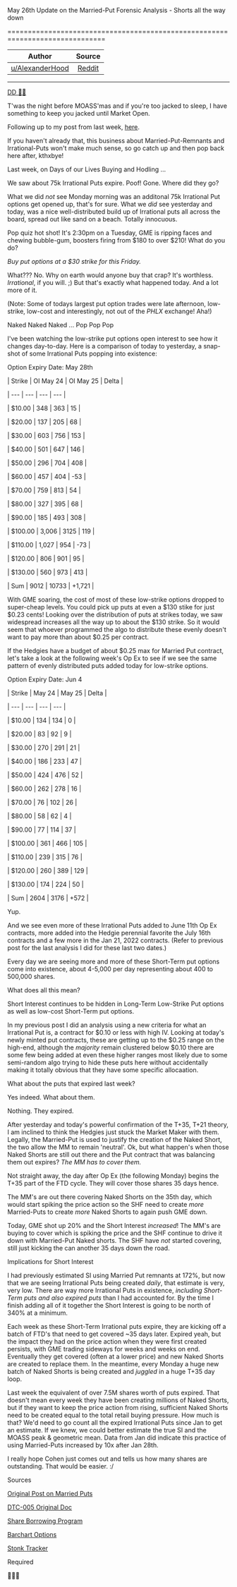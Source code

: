 May 26th Update on the Married-Put Forensic Analysis - Shorts all the way down

==============================================================================

| Author       | Source       | 
| :-------------: |:-------------:|
|  [u/AlexanderHood](https://www.reddit.com/user/AlexanderHood/) | [Reddit](https://www.reddit.com/r/Superstonk/comments/nl90c5/may_26th_update_on_the_marriedput_forensic/) | 

---

[DD 👨‍🔬](https://www.reddit.com/r/Superstonk/search?q=flair_name%3A%22DD%20%F0%9F%91%A8%E2%80%8D%F0%9F%94%AC%22&restrict_sr=1)

T'was the night before MOASS'mas and if you're too jacked to sleep, I have something to keep you jacked until Market Open.

Following up to my post from last week, [here](https://www.reddit.com/r/Superstonk/comments/ngp969/may_19th_update_on_the_marriedput_forensic/).

If you haven't already that, this business about Married-Put-Remnants and Irrational-Puts won't make much sense, so go catch up and then pop back here after, kthxbye!

Last week, on Days of our Lives Buying and Hodling ...

We saw about 75k Irrational Puts expire. Poof! Gone. Where did they go?

What we did *not* see Monday morning was an additonal 75k Irrational Put options get opened up, that's for sure. What we *did* see yesterday and today, was a nice well-distributed build up of Irrational puts all across the board, spread out like sand on a beach. Totally innocuous.

Pop quiz hot shot! It's 2:30pm on a Tuesday, GME is ripping faces and chewing bubble-gum, boosters firing from $180 to over $210! What do you do?

*Buy put options at a $30 strike for this Friday.*

What??? No. Why on earth would anyone buy that crap? It's worthless. *Irrational*, if you will. ;) But that's exactly what happened today. And a lot more of it.

(Note: Some of todays largest put option trades were late afternoon, low-strike, low-cost and interestingly, not out of the *PHLX* exchange! Aha!)

Naked Naked Naked ... Pop Pop Pop

I've been watching the low-strike put options open interest to see how it changes day-to-day. Here is a comparison of today to yesterday, a snap-shot of some Irrational Puts popping into existence:

Option Expiry Date: May 28th

| Strike | OI May 24 | OI May 25 | Delta |

| --- | --- | --- | --- |

| $10.00 | 348 | 363 | 15 |

| $20.00 | 137 | 205 | 68 |

| $30.00 | 603 | 756 | 153 |

| $40.00 | 501 | 647 | 146 |

| $50.00 | 296 | 704 | 408 |

| $60.00 | 457 | 404 | -53 |

| $70.00 | 759 | 813 | 54 |

| $80.00 | 327 | 395 | 68 |

| $90.00 | 185 | 493 | 308 |

| $100.00 | 3,006 | 3125 | 119 |

| $110.00 | 1,027 | 954 | -73 |

| $120.00 | 806 | 901 | 95 |

| $130.00 | 560 | 973 | 413 |

| Sum | 9012 | 10733 | +1,721 |

With GME soaring, the cost of most of these low-strike options dropped to super-cheap levels. You could pick up puts at even a $130 stike for just $0.23 cents! Looking over the distribution of puts at strikes today, we saw widespread increases all the way up to about the $130 strike. So it would seem that whoever programmed the algo to distribute these evenly doesn't want to pay more than about $0.25 per contract.

If the Hedgies have a budget of about $0.25 max for Married Put contract, let's take a look at the following week's Op Ex to see if we see the same pattern of evenly distributed puts added today for low-strike options.

Option Expiry Date: Jun 4

| Strike | May 24 | May 25 | Delta |

| --- | --- | --- | --- |

| $10.00 | 134 | 134 | 0 |

| $20.00 | 83 | 92 | 9 |

| $30.00 | 270 | 291 | 21 |

| $40.00 | 186 | 233 | 47 |

| $50.00 | 424 | 476 | 52 |

| $60.00 | 262 | 278 | 16 |

| $70.00 | 76 | 102 | 26 |

| $80.00 | 58 | 62 | 4 |

| $90.00 | 77 | 114 | 37 |

| $100.00 | 361 | 466 | 105 |

| $110.00 | 239 | 315 | 76 |

| $120.00 | 260 | 389 | 129 |

| $130.00 | 174 | 224 | 50 |

| Sum | 2604 | 3176 | +572 |

Yup.

And we see even more of these Irrational Puts added to June 11th Op Ex contracts, more added into the Hedgie perennial favorite the July 16th contracts and a few more in the Jan 21, 2022 contracts. (Refer to previous post for the last analysis I did for these last two dates.)

Every day we are seeing more and more of these Short-Term put options come into existence, about 4-5,000 per day representing about 400 to 500,000 shares.

What does all this mean?

Short Interest continues to be hidden in Long-Term Low-Strike Put options as well as low-cost Short-Term put options.

In my previous post I did an analysis using a new criteria for what an Irrational Put is, a contract for $0.10 or less with high IV. Looking at today's newly minted put contracts, these are getting up to the $0.25 range on the high-end, although the *majority* remain clustered below $0.10 there are some few being added at even these higher ranges most likely due to some semi-random algo trying to hide these puts here without accidentally making it totally obvious that they have some specific allocaation.

What about the puts that expired last week?

Yes indeed. What about them.

Nothing. They expired.

After yesterday and today's powerful confirmation of the T+35, T+21 theory, I am inclined to think the Hedgies just stuck the Market Maker with them. Legally, the Married-Put is used to justify the creation of the Naked Short, the two allow the MM to remain 'neutral'. Ok, but what happen's when those Naked Shorts are still out there and the Put contract that was balancing them out expires? *The MM has to cover them.*

Not straight away, the day after Op Ex (the following Monday) begins the T+35 part of the FTD cycle. They will cover those shares 35 days hence.

The MM's are out there covering Naked Shorts on the 35th day, which would start spiking the price action so the SHF need to create *more* Married-Puts to create *more* Naked Shorts to again push GME down.

Today, GME shot up 20% and the Short Interest *increased*! The MM's are buying to cover which is spiking the price and the SHF continue to drive it down with Married-Put Naked shorts. The SHF have *not* started covering, still just kicking the can another 35 days down the road.

Implications for Short Interest

I had previously estimated SI using Married Put remnants at 172%, but now that we are seeing Irrational Puts being created *daily*, that estimate is very, very low. There are way more Irrational Puts in existence, *including Short-Term puts and also expired puts* than I had accounted for. By the time I finish adding all of it together the Short Interest is going to be north of 340% at a minimum.

Each week as these Short-Term Irrational puts expire, they are kicking off a batch of FTD's that need to get covered ~35 days later. Expired yeah, but the impact they had on the price action when they were first created persists, with GME trading sideways for weeks and weeks on end. Eventually they get covered (often at a lower price) and new Naked Shorts are created to replace them. In the meantime, every Monday a huge new batch of Naked Shorts is being created and *juggled* in a huge T+35 day loop.

Last week the equivalent of over 7.5M shares worth of puts expired. That doesn't mean every week they have been creating millions of Naked Shorts, but if they want to keep the price action from rising, sufficient Naked Shorts need to be created equal to the total retail buying pressure. How much is that? We'd need to go count all the expired Irrational Puts since Jan to get an estimate. If we knew, we could better estimate the true SI and the MOASS peak & geometric mean. Data from Jan did indicate this practice of using Married-Puts increased by 10x after Jan 28th.

I really hope Cohen just comes out and tells us how many shares are outstanding. That would be easier. :/

Sources

[Original Post on Married Puts](https://www.reddit.com/r/GME/comments/mgj0j1/the_naked_shorting_scam_revealed_lending_of/)

[DTC-005 Original Doc](https://zenodo.org/record/4718936/files/005%20-%20SEC%20SR-DTC-2021-005-2%20-%20submission%20of%20rule%20finding.pdf?download=1)

[Share Borrowing Program](https://smithonstocks.com/part-7-illegal-naked-shorting-dtcc-continuous-net-settlement-and-stock-borrowing-programs-have-loopholes-that-facilitate-illegal-naked-shorting/)

[Barchart Options](https://www.barchart.com/stocks/quotes/GME/options?expiration=2021-05-21-m&moneyness=allRows)

[Stonk Tracker](https://gme.crazyawesomecompany.com/)

Required

🚀🚀🚀
